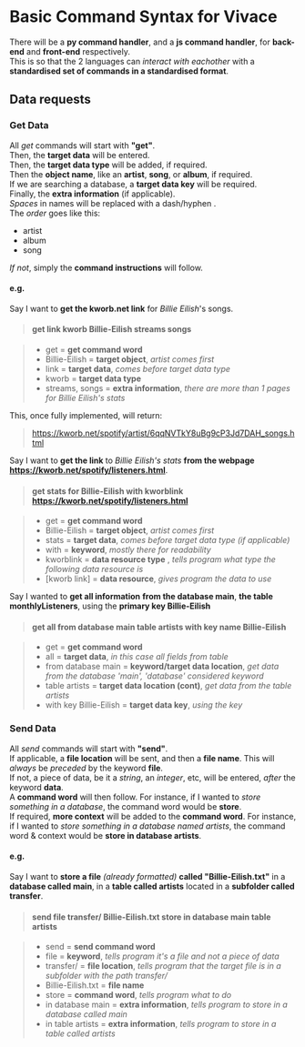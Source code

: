 # Basic Command Syntax for Vivace

There will be a **py command handler**, and a **js command handler**, for **back-end** and **front-end** respectively.<br>
This is so that the 2 languages can _interact with eachother_ with a **standardised set of commands in a standardised format**.<br>

## Data requests

### Get Data

All _get_ commands will start with **"get"**.<br>
Then, the **target data** will be entered.<br>
Then, the **target data type** will be added, if required.<br>
Then the **object name**, like an **artist**, **song**, or **album**, if required.<br>
If we are searching a database, a **target data key** will be required.<br>
Finally, the **extra information** (if applicable).<br>
_Spaces_ in names will be replaced with a dash/hyphen .<br>
The _order_ goes like this:<br>

- artist
- album
- song

_If not_, simply the **command instructions** will follow.<br>

#### e.g.

Say I want to **get the kworb.net link** for _Billie Eilish_'s songs.<br>

> #### get link kworb Billie-Eilish streams songs

> - get = **get command word**
> - Billie-Eilish = **target object**, _artist comes first_
> - link = **target data**, _comes before target data type_
> - kworb = **target data type**
> - streams, songs = **extra information**, _there are more than 1 pages for Billie Eilish's stats_

This, once fully implemented, will return:<br>

> <https://kworb.net/spotify/artist/6qqNVTkY8uBg9cP3Jd7DAH_songs.html>

Say I want to **get the link** to _Billie Eilish's stats_ **from the webpage https://kworb.net/spotify/listeners.html**. <br>

> #### get stats for Billie-Eilish with kworblink https://kworb.net/spotify/listeners.html

> - get = **get command word**
> - Billie-Eilish = **target object**, _artist comes first_
> - stats = **target data**, _comes before target data type (if applicable)_
> - with = **keyword**, _mostly there for readability_
> - kworblink = **data resource type** , _tells program what type the following data resource is_
> - \[kworb link] = **data resource**, _gives program the data to use_

Say I wanted to **get all information** **from the database main**, **the table monthlyListeners**, using the **primary key Billie-Eilish** <br>

> #### get all from database main table artists with key name Billie-Eilish

> - get = **get command word**
> - all = **target data**, _in this case all fields from table_
> - from database main = **keyword/target data location**, _get data from the database 'main', 'database' considered keyword_
> - table artists = **target data location (cont)**, _get data from the table artists_
> - with key Billie-Eilish = **target data key**, _using the key_

### Send Data

All _send_ commands will start with **"send"**.<br>
If applicable, a **file location** will be sent, and then a **file name**. This will _always_ be _preceded_ by the keyword **file**.<br>
If not, a piece of data, be it a _string_, an _integer_, etc, will be entered, _after_ the keyword **data**.<br>
A **command word** will then follow. For instance, if I wanted to _store something in a database_, the command word would be **store**.<br>
If required, **more context** will be added to the **command word**. For instance, if I wanted to _store something in a database named artists_, the command word & context would be **store in database artists**.<br>

#### e.g.

Say I want to **store a file** _(already formatted)_ **called "Billie-Eilish.txt"** in a **database called main**, in a **table called artists** located in a **subfolder called transfer**.<br>

> #### send file transfer/ Billie-Eilish.txt store in database main table artists

> - send = **send command word**
> - file = **keyword**, _tells program it's a file and not a piece of data_
> - transfer/ = **file location**, _tells program that the target file is in a subfolder with the path transfer/_
> - Billie-Eilish.txt = **file name**
> - store = **command word**, _tells program what to do_
> - in database main = **extra information**, _tells program to store in a database called main_
> - in table artists = **extra information**, _tells program to store in a table called artists_

